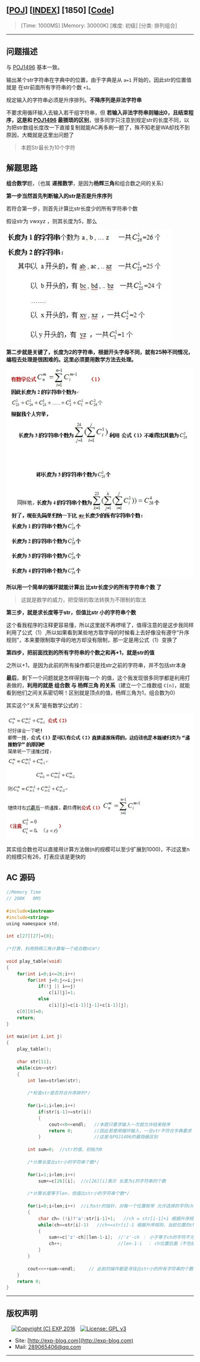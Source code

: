 ## [[POJ](http://poj.org/)] [[INDEX](https://github.com/lyy289065406/POJ-Solving-Reports)] [1850] [[Code](http://poj.org/problem?id=1850)]

> [Time: 1000MS] [Memory: 30000K] [难度: 初级] [分类: 排列组合]

------

## 问题描述

与 [POJ1496](http://exp-blog.com/2018/06/23/pid-997/) 基本一致。

输出某个str字符串在字典中的位置，由于字典是从 `a=1` 开始的，因此str的位置值就是 在str前面所有字符串的个数 `+1`。

规定输入的字符串必须是升序排列。**不降序列是非法字符串**

不要求用循环输入去输入若干组字符串，但 **若输入非法字符串则输出0，且结束程序，这是和 [POJ1496](http://exp-blog.com/2018/06/23/pid-997/) 最猥琐的区别**，很多同学只注意到规定str的长度不同，以为把str数组长度改一下直接复制就能AC再多刷一题了，殊不知老是WA却找不到原因，大概就是这里出问题了

> 本题Str最长为10个字符


## 解题思路

**组合数学**题，（也属 **递推数学**，是因为**杨辉三角**和组合数之间的关系）


**第一步当然首先判断输入的str是否是升序序列**


若符合第一步，则首先计算比str长度少的所有字符串个数

假设str为 vwxyz ，则其长度为5，那么

![](/reports/POJ1850-Code/img/01.png)


**第二步就是关键了，长度为2的字符串，根据开头字母不同，就有25种不同情况，编程去处理是很困难的。这里必须要用数学方法去处理。**

![](/reports/POJ1850-Code/img/02.png)


**所以用一个简单的循环就能计算出 比str长度少的所有字符串个数 了**

> 这就是数学的威力，把受限的取法转换为不限制的取法


**第三步，就是求长度等于str，但值比str 小的字符串个数**

这个看我程序的注释更容易懂，所以这里就不再啰嗦了，值得注意的是这步我同样利用了公式（1）,所以如果看到某些地方取字母的时候看上去好像没有遵守“升序规则”，本来要限制取字母的地方却没有限制，那一定是用公式（1）变换了



**第四步，把前面找到的所有字符串的个数之和再+1，就是str的值**

之所以+1，是因为此前的所有操作都只是找str之前的字符串，并不包括str本身



**最后**，剩下一个问题就是怎样得到每一个 的值，这个我发现很多同学都是利用打表做的，**利用的就是 组合数 与 杨辉三角 的关系**（建立一个二维数组 `C[n]`，就能看到他们之间关系密切啊！区别就是顶点的值，杨辉三角为1，组合数为0）

其实这个“关系”是有数学公式的：

![](/reports/POJ1850-Code/img/03.png)


其实组合数也可以直接用计算方法做(n的规模可以至少扩展到1000)，不过这里n的规模只有26，打表应该是更快的


## AC 源码


```c
//Memory Time 
// 208K   0MS 

#include<iostream>
#include<string>
using namespace std;

int c[27][27]={0};

/*打表，利用杨辉三角计算每一个组合数nCm*/

void play_table(void)
{
	for(int i=0;i<=26;i++)
		for(int j=0;j<=i;j++)
			if(!j || i==j)
				c[i][j]=1;
			else
				c[i][j]=c[i-1][j-1]+c[i-1][j];
	c[0][0]=0;
	return;
}

int main(int i,int j)
{
	play_table();

	char str[11];
	while(cin>>str)
	{
		int len=strlen(str);

		/*检查str是否符合升序排列*/

		for(i=1;i<len;i++)
			if(str[i-1]>=str[i])
			{
				cout<<0<<endl;   //本题只要求输入一次就允许结束程序
				return 0;        //因此若使用循环输入，一旦str不符合字典要求（如aab,ba等）就要结束程序
			}                    //这是与POJ1496的最隐蔽区别
		
		int sum=0;  //str的值，初始为0
			
		/*计算长度比str小的字符串个数*/
			
		for(i=1;i<len;i++)
			sum+=c[26][i];  //c[26][i]表示 长度为i的字符串的个数
			
		/*计算长度等于len，但值比str小的字符串个数*/
			
		for(i=0;i<len;i++)  //i为str的指针，对每一个位置枚举 允许选择的字符ch
		{
			char ch= (!i)?'a':str[i-1]+1;   //ch = str[i-1]+1 根据升序规则，当前位置的ch至少要比str前一位置的字符大1
			while(ch<=str[i]-1)   //ch<=str[i]-1 根据升序规则，当前位置的ch最多只能比 str这个位置实际上的字符 小1
			{
				sum+=c['z'-ch][len-1-i];  //'z'-ch ： 小于等于ch的字符不允许再被选择，所以当前能够选择的字符总数为'z'-ch
				ch++;                     //len-1-i  ： ch位置后面（不包括ch）剩下的位数，就是从'z'-ch选择len-1-i个字符
			}
		}
			
		cout<<++sum<<endl;     // 此前的操作都是寻找比str小的所有字符串的个数，并不包括str本身，因此这里要+1
	}
	return 0;
}
```

------

## 版权声明

　[![Copyright (C) EXP,2016](https://img.shields.io/badge/Copyright%20(C)-EXP%202016-blue.svg)](http://exp-blog.com)　[![License: GPL v3](https://img.shields.io/badge/License-GPL%20v3-blue.svg)](https://www.gnu.org/licenses/gpl-3.0)
  

- Site: [http://exp-blog.com](http://exp-blog.com) 
- Mail: <a href="mailto:289065406@qq.com?subject=[EXP's Github]%20Your%20Question%20（请写下您的疑问）&amp;body=What%20can%20I%20help%20you?%20（需要我提供什么帮助吗？）">289065406@qq.com</a>


------
